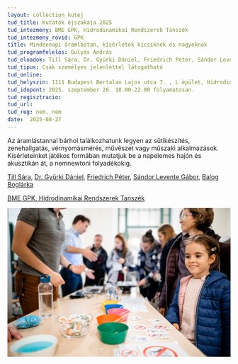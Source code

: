 ```yaml
---
layout: collection_kutej
tud_title: Kutatók éjszakája 2025
tud_intezmeny: BME GPK, Hidrodinamikai Rendszerek Tanszék
tud_intezmeny_rovid: GPK
title: Mindennapi áramlástan, kísérletek kicsiknek és nagyoknak
tud_programfelelos: Gulyás András
tud_eloadok: Till Sára, Dr. Gyürki Dániel, Friedrich Péter, Sándor Levente Gábor, Balog Boglárka
tud_tipus: Csak személyes jelenléttel látogatható
tud_online: 
tud_helyszin: 1111 Budapest Bertalan Lajos utca 7. , L épület, Hidrodinamikai Rendszek Tanszék Laboratórium
tud_idopont: 2025. szeptember 26. 18.00-22.00 folyamatosan.
tud_regisztracio: 
tud_url: 
tud_reg: nem, nem
date:  2025-08-27
---
```


Az áramlástannal bárhol találkozhatunk legyen az sütikészítés, zenehallgatás, vérnyomásmérés, művészet vagy műszaki alkalmazások. 
Kísérleteinket játékos formában mutatjuk be a napelemes hajón és akusztikán át, a nemnewtoni folyadékokig.   


[Till Sára](https://tudprog.bme.hu/kutatok_ejszakaja/profilok/till_sara), [Dr. Gyürki Dániel](https://tudprog.bme.hu/kutatok_ejszakaja/profilok/gyurki_daniel), [Friedrich Péter](https://tudprog.bme.hu/kutatok_ejszakaja/profilok/friedrich_peter), [Sándor Levente Gábor](https://tudprog.bme.hu/kutatok_ejszakaja/profilok/sandor_levente_gabor), [Balog Boglárka](https://tudprog.bme.hu/kutatok_ejszakaja/profilok/balog_boglarka)

[BME GPK, Hidrodinamikai Rendszerek Tanszék](https://www.hds.bme.hu/tanszek.php?)

![Mindennapi áramlástan, kísérletek kicsiknek és nagyoknak](../2025/images/mindennapi-aramlastan-kiserletek-kicsiknek-es-nagyoknak.jpg)
